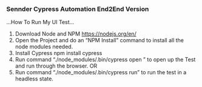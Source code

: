 ### Sennder Cypress Automation End2End Version ###

...How To Run My UI Test...

  1. Download Node and NPM
	https://nodejs.org/en/
  2. Open the Project and do an “NPM Install” command to install all the node modules needed.
  3. Install Cypress
  npm install cypress
  4. Run command “./node_modules/.bin/cypress open ” to open up the Test and run through the browser.
  OR
  5. Run command “./node_modules/.bin/cypress run” to run the test in a headless state.


